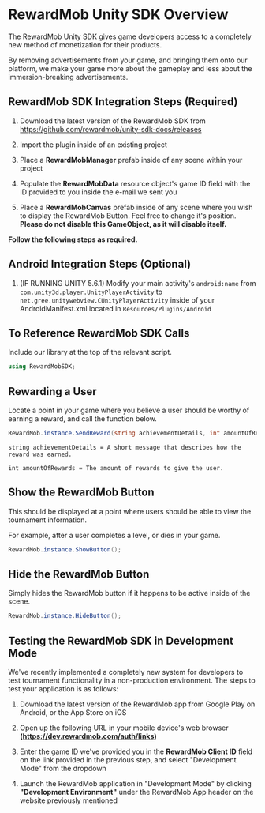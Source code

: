 # RewardMob Unity SDK Overview
The RewardMob Unity SDK gives game developers access to a completely new method of monetization for their products.

By removing advertisements from your game, and bringing them onto our platform, we make your game more about the gameplay
and less about the immersion-breaking advertisements.

## RewardMob SDK Integration Steps (Required)
1. Download the latest version of the RewardMob SDK from https://github.com/rewardmob/unity-sdk-docs/releases

2. Import the plugin inside of an existing project

3. Place a **RewardMobManager** prefab inside of any scene within your project

4. Populate the **RewardMobData** resource object's game ID field with the ID provided to you inside the e-mail we sent you

5. Place a **RewardMobCanvas** prefab inside of any scene where you wish to display the RewardMob Button. 
Feel free to change it's position. **Please do not disable this GameObject, 
as it will disable itself.**

**Follow the following steps as required.**

## Android Integration Steps (Optional)
1. (IF RUNNING UNITY 5.6.1) Modify your main activity's ```android:name``` from ```com.unity3d.player.UnityPlayerActivity``` to ```net.gree.unitywebview.CUnityPlayerActivity``` inside of your AndroidManifest.xml located in ```Resources/Plugins/Android```
 
 
## To Reference RewardMob SDK Calls
Include our library at the top of the relevant script.
```C#
using RewardMobSDK;
```


## Rewarding a User
Locate a point in your game where you believe a user should be worthy of earning a reward, and call the function below.
```C#
RewardMob.instance.SendReward(string achievementDetails, int amountOfRewards);
```
```
string achievementDetails = A short message that describes how the reward was earned. 

int amountOfRewards = The amount of rewards to give the user. 
```


## Show the RewardMob Button
This should be displayed at a point where users should be able to view the tournament information. 

For example, after a user completes a level, or dies in your game. 
```C#
RewardMob.instance.ShowButton();
```


## Hide the RewardMob Button
Simply hides the RewardMob button if it happens to be active inside of the scene.
```C#
RewardMob.instance.HideButton();
```


## Testing the RewardMob SDK in Development Mode
We've recently implemented a completely new system for developers to test tournament functionality in a non-production environment. The steps to test your application is as follows:

1. Download the latest version of the RewardMob app from Google Play on Android, or the App Store on iOS

2. Open up the following URL in your mobile device's web browser **(https://dev.rewardmob.com/auth/links)**

3. Enter the game ID we've provided you in the **RewardMob Client ID** field on the link provided in the previous step, and select "Development Mode" from the dropdown

4. Launch the RewardMob application in "Development Mode" by clicking **"Development Environment"** under the RewardMob App header on the website previously mentioned
